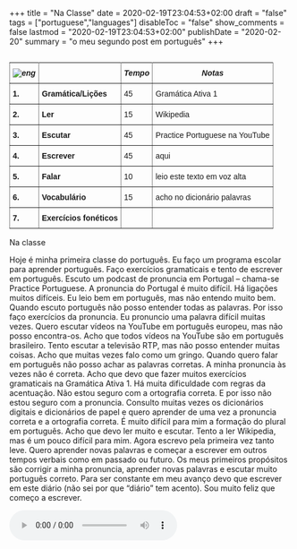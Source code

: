 +++
title = "Na Classe"
date = 2020-02-19T23:04:53+02:00
draft = "false"
tags = ["portuguese","languages"]
disableToc = "false"
show_comments = false
lastmod = "2020-02-19T23:04:53+02:00"
publishDate = "2020-02-20"
summary = "o meu segundo post em português"
+++
##



<style type="text/css">
.tg  {border-collapse:collapse;border-spacing:0;}
.tg td{font-family:Arial, sans-serif;font-size:14px;padding:10px 5px;border-style:solid;border-width:1px;overflow:hidden;word-break:normal;}
.tg th{font-family:Arial, sans-serif;font-size:14px;font-weight:normal;padding:10px 5px;border-style:solid;border-width:1px;overflow:hidden;word-break:normal;}
.tg .tg-4erg{font-weight:bold;font-style:italic;border-color:inherit;text-align:center;vertical-align:top}
.tg .tg-rvyq{font-weight:bold;font-style:italic;border-color:inherit;text-align:center;vertical-align:top}
.tg .tg-7btt{font-weight:bold;border-color:inherit;text-align:left;vertical-align:top}
.tg .tg-fymr{font-weight:bold;border-color:inherit;text-align:left;vertical-align:top}
.tg .tg-0pky{border-color:inherit;text-align:left;vertical-align:top}
</style>
<table class="tg">
  <tr>
    <th class="tg-rvyq"><img src="/flags/port32.png" alt="eng"></th>
    <th class="tg-4erg"></th>
    <th class="tg-4erg">Tempo</th>
      <th class="tg-4erg">Notas</th>
  </tr>
  <tr>
    <td class="tg-7btt">1.</td>
    <td class="tg-fymr">Gramática/Lições</td>
    <td class="tg-0pky">45</td>
    <td class="tg-0pky">Gramática Ativa 1</td>
  </tr>
  <tr>
    <td class="tg-7btt">2.</td>
    <td class="tg-fymr">Ler</td>
    <td class="tg-0pky">15</td>
    <td class="tg-0pky">Wikipedia</td>
  </tr>
  <tr>
    <td class="tg-7btt">3.</td>
    <td class="tg-fymr">Escutar</td>
    <td class="tg-0pky">45</td>
    <td class="tg-0pky">Practice Portuguese na YouTube</td>
  </tr>
  <tr>
    <td class="tg-fymr">4.</td>
    <td class="tg-fymr">Escrever</td>
    <td class="tg-0pky">45</td>
    <td class="tg-0pky">aqui</td>
  </tr>
  <tr>
    <td class="tg-fymr">5.</td>
    <td class="tg-fymr">Falar</td>
    <td class="tg-0pky">10</td>
    <td class="tg-0pky">leio este texto em voz alta</td>
  </tr>
  <tr>
    <td class="tg-fymr">6.</td>
    <td class="tg-fymr">Vocabulário</td>
    <td class="tg-0pky">15</td>
    <td class="tg-0pky">acho no dicionário palavras</td>
  </tr>
  <tr>
    <td class="tg-fymr">7.</td>
    <td class="tg-fymr">Exercícios fonéticos</td>
    <td class="tg-0pky"></td>
    <td class="tg-0pky"></td>
  </tr>
</table>

Na classe

Hoje é minha primeira classe do português. Eu faço um programa escolar para aprender português. Faço exercícios gramaticais e tento de escrever em português. Escuto um podcast de pronuncia em Portugal – chama-se Practice Portuguese. A pronuncia do Portugal é muito difícil. Há ligações muitos difíceis. Eu leio bem em português, mas não entendo muito bem. Quando escuto português não posso entender todas as palavras. Por isso faço exercícios da pronuncia. Eu pronuncio uma palavra difícil muitas vezes. Quero escutar vídeos na YouTube em português europeu, mas não posso encontra-os. Acho que todos vídeos na YouTube são em português brasileiro. Tento escutar a televisão RTP, mas não posso entender muitas coisas. Acho que muitas vezes falo como um gringo. Quando quero falar em português não posso achar as palavras corretas. A minha pronuncia às vezes não é correta. Acho que devo que fazer muitos exercícios gramaticais na Gramática Ativa 1. Há muita dificuldade com regras da acentuação. Não estou seguro com a ortografia correta. E por isso não estou seguro com a pronuncia. Consulto muitas vezes os dicionários digitais e dicionários de papel e quero aprender de uma vez a pronuncia correta e a ortografia correta. É muito difícil para mim a formação do plural em português. Acho que devo ler muito e escutar. Tento a ler Wikipedia, mas é um pouco difícil para mim. Agora escrevo pela primeira vez tanto leve. Quero aprender novas palavras e começar a escrever em outros tempos verbais como em passado ou futuro. Os meus primeiros propósitos são corrigir a minha pronuncia, aprender novas palavras e escutar muito português correto. Para ser constante em meu avanço devo que escrever em este diário (não sei por que “diário” tem acento). Sou muito feliz que começo a escrever.

<audio controls="" class="audio_controls " preload="metadata" style="">

<source src="/portuguese/na-classe/na-classe.mp3">

Your browser does not support the audio element
</audio>
